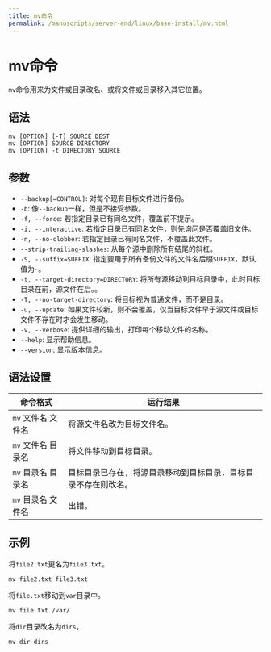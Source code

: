 ```yaml
---
title: mv命令
permalink: /manuscripts/server-end/linux/base-install/mv.html
---
```

  

# mv命令

`mv`命令用来为文件或目录改名、或将文件或目录移入其它位置。

## 语法

```shell
mv [OPTION] [-T] SOURCE DEST
mv [OPTION] SOURCE DIRECTORY
mv [OPTION] -t DIRECTORY SOURCE
```

## 参数

- `--backup[=CONTROL]`: 对每个现有目标文件进行备份。
- `-b`: 像`--backup`一样，但是不接受参数。
- `-f, --force`: 若指定目录已有同名文件，覆盖前不提示。
- `-i, --interactive`: 若指定目录已有同名文件，则先询问是否覆盖旧文件。
- `-n, --no-clobber`: 若指定目录已有同名文件，不覆盖此文件。
- `--strip-trailing-slashes`: 从每个源中删除所有结尾的斜杠。
- `-S, --suffix=SUFFIX`: 指定要用于所有备份文件的文件名后缀`SUFFIX`，默认值为`~`。
- `-t, --target-directory=DIRECTORY`: 将所有源移动到目标目录中，此时目标目录在前，源文件在后。。
- `-T, --no-target-directory`: 将目标视为普通文件，而不是目录。
- `-u, --update`: 如果文件较新，则不会覆盖，仅当目标文件早于源文件或目标文件不存在时才会发生移动。
- `-v, --verbose`: 提供详细的输出，打印每个移动文件的名称。
- `--help`: 显示帮助信息。
- `--version`: 显示版本信息。

## 语法设置

|命令格式 | 运行结果|
|---|---|
|`mv` 文件名 文件名 | 将源文件名改为目标文件名。|
|`mv` 文件名 目录名 | 将文件移动到目标目录。|
|`mv` 目录名 目录名 | 目标目录已存在，将源目录移动到目标目录，目标目录不存在则改名。|
|`mv` 目录名 文件名 | 出错。|

## 示例

将`file2.txt`更名为`file3.txt`。

```shell
mv file2.txt file3.txt
```

将`file.txt`移动到`var`目录中。

```shell
mv file.txt /var/
```

将`dir`目录改名为`dirs`。

```shell
mv dir dirs
```
